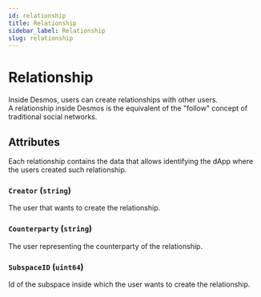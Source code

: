 ```yaml
---
id: relationship
title: Relationship
sidebar_label: Relationship
slug: relationship
---
```


# Relationship
Inside Desmos, users can create relationships with other users.  
A relationship inside Desmos is the equivalent of the "follow" concept of traditional social networks.

## Attributes
Each relationship contains the data that allows identifying the dApp where the users created such relationship.

### `Creator` (`string`)
The user that wants to create the relationship.

### `Counterparty` (`string`)
The user representing the counterparty of the relationship.

### `SubspaceID` (`uint64`)
Id of the subspace inside which the user wants to create the relationship.